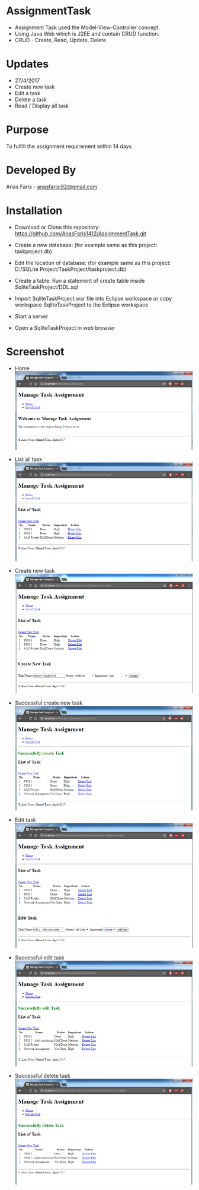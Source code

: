# AssignmentTask
- Assignment Task used the Model-View-Controller concept.
- Using Java Web which is J2EE and contain CRUD function.
- CRUD - Create, Read, Update, Delete

# Updates
- 27/4/2017
- Create new task
- Edit a task
- Delete a task
- Read / Display all task

# Purpose
To fulfill the assignment requirement within 14 days

# Developed By
Anas Faris - anasfarisi92@gmail.com

# Installation
- Download or Clone this repository:
https://github.com/AnasFaris1412/AssignmentTask.git

- Create a new database: 
(for example same as this project: taskproject.db)

- Edit the location of database:
(for example same as this project: D:/SQLite Project/TaskProject/taskproject.db)

- Create a table: Run a statement of create table inside SqliteTaskProject/DDL.sql

- Import SqliteTaskProject.war file into Eclipse workspace or copy workspace SqliteTaskProject to the Eclipse workspace

- Start a server

- Open a SqliteTaskProject in web browser

# Screenshot

- Home
[![Home](https://github.com/AnasFaris1412/AssignmentTask/blob/master/Screenshot%20Interface/1_Home.PNG)](https://github.com/AnasFaris1412/AssignmentTask/blob/master/Screenshot%20Interface/1_Home.PNG)

- List all task
[![List_all_task](https://github.com/AnasFaris1412/AssignmentTask/blob/master/Screenshot%20Interface/2_List_all_task.PNG)](https://github.com/AnasFaris1412/AssignmentTask/blob/master/Screenshot%20Interface/2_List_all_task.PNG)

- Create new task
[![Create_new_task](https://github.com/AnasFaris1412/AssignmentTask/blob/master/Screenshot%20Interface/3_Create_new_task.PNG)](https://github.com/AnasFaris1412/AssignmentTask/blob/master/Screenshot%20Interface/3_Create_new_task.PNG)

- Successful create new task
[![Successful_create_new_task](https://github.com/AnasFaris1412/AssignmentTask/blob/master/Screenshot%20Interface/4_Successful_create_new_task.PNG)](https://github.com/AnasFaris1412/AssignmentTask/blob/master/Screenshot%20Interface/4_Successful_create_new_task.PNG)

- Edit task
[![Edit_task](https://github.com/AnasFaris1412/AssignmentTask/blob/master/Screenshot%20Interface/5_Edit_task.PNG)](https://github.com/AnasFaris1412/AssignmentTask/blob/master/Screenshot%20Interface/5_Edit_task.PNG)

- Successful edit task
[![Successful_edit_task](https://github.com/AnasFaris1412/AssignmentTask/blob/master/Screenshot%20Interface/6_Successful_edit_task.PNG)](https://github.com/AnasFaris1412/AssignmentTask/blob/master/Screenshot%20Interface/6_Successful_edit_task.PNG)

- Successful delete task
[![Successful_delete_task](https://github.com/AnasFaris1412/AssignmentTask/blob/master/Screenshot%20Interface/7_Successful_delete_task.PNG)](https://github.com/AnasFaris1412/AssignmentTask/blob/master/Screenshot%20Interface/7_Successful_delete_task.PNG)
